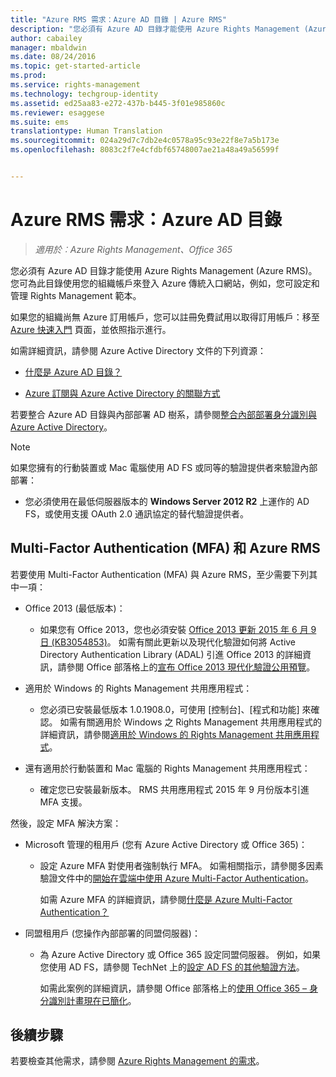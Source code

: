 ```yaml
---
title: "Azure RMS 需求：Azure AD 目錄 | Azure RMS"
description: "您必須有 Azure AD 目錄才能使用 Azure Rights Management (Azure RMS)。 您可為此目錄使用您的組織帳戶來登入 Azure 傳統入口網站，例如，您可設定和管理 Rights Management 範本。"
author: cabailey
manager: mbaldwin
ms.date: 08/24/2016
ms.topic: get-started-article
ms.prod: 
ms.service: rights-management
ms.technology: techgroup-identity
ms.assetid: ed25aa83-e272-437b-b445-3f01e985860c
ms.reviewer: esaggese
ms.suite: ems
translationtype: Human Translation
ms.sourcegitcommit: 024a29d7c7db2e4c0578a95c93e22f8e7a5b173e
ms.openlocfilehash: 8083c2f7e4cfdbf65748007ae21a48a49a56599f


---
```


# Azure RMS 需求：Azure AD 目錄

>*適用於︰Azure Rights Management、Office 365*


您必須有 Azure AD 目錄才能使用 Azure Rights Management (Azure RMS)。 您可為此目錄使用您的組織帳戶來登入 Azure 傳統入口網站，例如，您可設定和管理 Rights Management 範本。

如果您的組織尚無 Azure 訂用帳戶，您可以註冊免費試用以取得訂用帳戶：移至 [Azure 快速入門](https://account.windowsazure.com/organization) 頁面，並依照指示進行。

如需詳細資訊，請參閱 Azure Active Directory 文件的下列資源：

-   [什麼是 Azure AD 目錄？](/active-directory/active-directory-whatis)

-   [Azure 訂閱與 Azure Active Directory 的關聯方式](/active-directory/active-directory-how-subscriptions-associated-directory)

若要整合 Azure AD 目錄與內部部署 AD 樹系，請參閱[整合內部部署身分識別與 Azure Active Directory](/active-directory/active-directory-aadconnect)。

> [!NOTE]
> 如果您擁有的行動裝置或 Mac 電腦使用 AD FS 或同等的驗證提供者來驗證內部部署：
> 
> -   您必須使用在最低伺服器版本的 **Windows Server 2012 R2** 上運作的 AD FS，或使用支援 OAuth 2.0 通訊協定的替代驗證提供者。

## Multi-Factor Authentication (MFA) 和 Azure RMS
若要使用 Multi-Factor Authentication (MFA) 與 Azure RMS，至少需要下列其中一項：

-   Office 2013 (最低版本)：

    -   如果您有 Office 2013，您也必須安裝 [Office 2013 更新 2015 年 6 月 9 日 (KB3054853)](https://support.microsoft.com/kb/3054853)。 如需有關此更新以及現代化驗證如何將 Active Directory Authentication Library (ADAL) 引進 Office 2013 的詳細資訊，請參閱 Office 部落格上的[宣布 Office 2013 現代化驗證公用預覽](https://blogs.office.com/2015/03/23/office-2013-modern-authentication-public-preview-announced/)。

-   適用於 Windows 的 Rights Management 共用應用程式：

    -   您必須已安裝最低版本 1.0.1908.0，可使用 [控制台]、[程式和功能] 來確認。 如需有關適用於 Windows 之 Rights Management 共用應用程式的詳細資訊，請參閱[適用於 Windows 的 Rights Management 共用應用程式](../rms-client/sharing-app-windows.md)。

-   還有適用於行動裝置和 Mac 電腦的 Rights Management 共用應用程式：

    -   確定您已安裝最新版本。 RMS 共用應用程式 2015 年 9 月份版本引進 MFA 支援。

然後，設定 MFA 解決方案：

-   Microsoft 管理的租用戶 (您有 Azure Active Directory 或 Office 365)：

    -   設定 Azure MFA 對使用者強制執行 MFA。 如需相關指示，請參閱多因素驗證文件中的[開始在雲端中使用 Azure Multi-Factor Authentication](/multi-factor-authentication/multi-factor-authentication-get-started-cloud)。

        如需 Azure MFA 的詳細資訊，請參閱[什麼是 Azure Multi-Factor Authentication？](/multi-factor-authentication/multi-factor-authentication)

-   同盟租用戶 (您操作內部部署的同盟伺服器)：

    -   為 Azure Active Directory 或 Office 365 設定同盟伺服器。 例如，如果您使用 AD FS，請參閱 TechNet 上的[設定 AD FS 的其他驗證方法](https://technet.microsoft.com/library/dn758113.aspx)。

        如需此案例的詳細資訊，請參閱 Office 部落格上的[使用 Office 365 – 身分識別計畫現在已簡化](https://blogs.office.com/2014/01/30/the-works-with-office-365-identity-program-now-streamlined/)。

## 後續步驟
若要檢查其他需求，請參閱 [Azure Rights Management 的需求](requirements-azure-rms.md)。




<!--HONumber=Aug16_HO4-->


